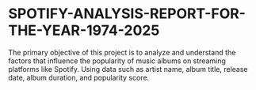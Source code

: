# SPOTIFY-ANALYSIS-REPORT-FOR-THE-YEAR-1974-2025
The primary objective of this project is to analyze and understand the factors that influence the popularity of music albums on streaming platforms like Spotify. Using data such as artist name, album title, release date, album duration, and popularity score.
